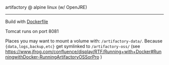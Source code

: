 artifactory @ alpine linux (w/ OpenJRE)

---------------------

Build with [Dockerfile](https://github.com/jokester/Dockerfiles/blob/master/jfrog-artifactory-oss/Dockerfile)

Tomcat runs on port 8081

Places you may want to mount a volume with: `/artifactory-data/`. Because `{data,logs,backup,etc}` get symlinked to `/artifactory-oss/`
(see https://www.jfrog.com/confluence/display/RTF/Running+with+Docker#RunningwithDocker-RunningArtifactoryOSSorPro )

